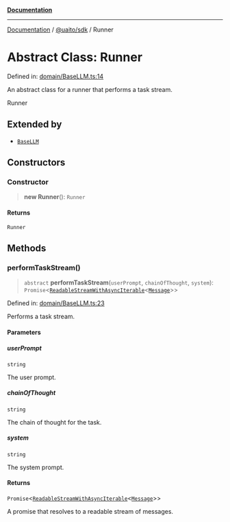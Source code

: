 [**Documentation**](../../../README.md)

***

[Documentation](../../../README.md) / [@uaito/sdk](../README.md) / Runner

# Abstract Class: Runner

Defined in: [domain/BaseLLM.ts:14](https://github.com/elribonazo/uaito/blob/31c0fa3f3740ebed4d8141441f73c3b47e4aa6f9/packages/sdk/src/domain/BaseLLM.ts#L14)

An abstract class for a runner that performs a task stream.

 Runner

## Extended by

- [`BaseLLM`](BaseLLM.md)

## Constructors

### Constructor

> **new Runner**(): `Runner`

#### Returns

`Runner`

## Methods

### performTaskStream()

> `abstract` **performTaskStream**(`userPrompt`, `chainOfThought`, `system`): `Promise`\<[`ReadableStreamWithAsyncIterable`](../type-aliases/ReadableStreamWithAsyncIterable.md)\<[`Message`](../type-aliases/Message.md)\>\>

Defined in: [domain/BaseLLM.ts:23](https://github.com/elribonazo/uaito/blob/31c0fa3f3740ebed4d8141441f73c3b47e4aa6f9/packages/sdk/src/domain/BaseLLM.ts#L23)

Performs a task stream.

#### Parameters

##### userPrompt

`string`

The user prompt.

##### chainOfThought

`string`

The chain of thought for the task.

##### system

`string`

The system prompt.

#### Returns

`Promise`\<[`ReadableStreamWithAsyncIterable`](../type-aliases/ReadableStreamWithAsyncIterable.md)\<[`Message`](../type-aliases/Message.md)\>\>

A promise that resolves to a readable stream of messages.
